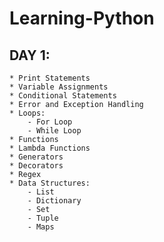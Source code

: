 # Learning-Python
## DAY 1:
    * Print Statements
    * Variable Assignments
    * Conditional Statements
    * Error and Exception Handling
    * Loops:
        - For Loop
        - While Loop
    * Functions
    * Lambda Functions
    * Generators
    * Decorators
    * Regex
    * Data Structures:
        - List
        - Dictionary
        - Set
        - Tuple
        - Maps
